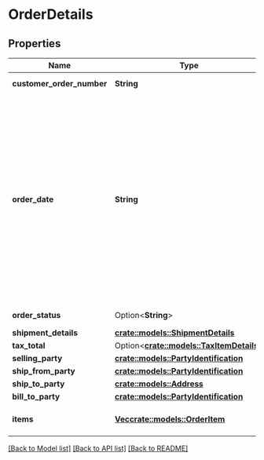 # OrderDetails

## Properties

Name | Type | Description | Notes
------------ | ------------- | ------------- | -------------
**customer_order_number** | **String** | The customer order number. | 
**order_date** | **String** | The date the order was placed. This  field is expected to be in ISO-8601 date/time format, for example:2018-07-16T23:00:00Z/ 2018-07-16T23:00:00-05:00 /2018-07-16T23:00:00-08:00. If no time zone is specified, UTC should be assumed. | 
**order_status** | Option<**String**> | Current status of the order. | [optional]
**shipment_details** | [**crate::models::ShipmentDetails**](ShipmentDetails.md) |  | 
**tax_total** | Option<[**crate::models::TaxItemDetails**](TaxItemDetails.md)> |  | [optional]
**selling_party** | [**crate::models::PartyIdentification**](PartyIdentification.md) |  | 
**ship_from_party** | [**crate::models::PartyIdentification**](PartyIdentification.md) |  | 
**ship_to_party** | [**crate::models::Address**](Address.md) |  | 
**bill_to_party** | [**crate::models::PartyIdentification**](PartyIdentification.md) |  | 
**items** | [**Vec<crate::models::OrderItem>**](OrderItem.md) | A list of items in this purchase order. | 

[[Back to Model list]](../README.md#documentation-for-models) [[Back to API list]](../README.md#documentation-for-api-endpoints) [[Back to README]](../README.md)


